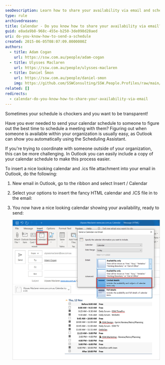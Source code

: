 ```yaml
---
seoDescription: Learn how to share your availability via email and schedule meetings efficiently using Outlook's calendar feature.
type: rule
archivedreason:
title: Calendar - Do you know how to share your availability via email?
guid: e8ada9b8-968c-455e-b250-3de098d28aed
uri: do-you-know-how-to-send-a-schedule
created: 2015-06-05T08:07:09.0000000Z
authors:
  - title: Adam Cogan
    url: https://ssw.com.au/people/adam-cogan
  - title: Ulysses Maclaren
    url: https://ssw.com.au/people/ulysses-maclaren
  - title: Daniel Šmon
    url: https://ssw.com.au/people/daniel-smon
    img: https://github.com/SSWConsulting/SSW.People.Profiles/raw/main/Daniel-Smon/Images/Daniel-Smon-Profile.jpg
related: []
redirects:
  - calendar-do-you-know-how-to-share-your-availability-via-email
---
```


Sometimes your schedule is chockers and you want to be transparent!

Have you ever needed to send your calendar schedule to someone to figure out the best time to schedule a meeting with them? Figuring out when someone is available within your organization is usually easy, as Outlook can show you automatically using the Scheduling Assistant.

If you're trying to coordinate with someone outside of your organization, this can be more challenging. In Outlook you can easily include a copy of your calendar schedule to make this process easier.

<!--endintro-->

To insert a nice looking calendar and .ics file attachment into your email in Outlook, do the following:

1. New email in Outlook, go to the ribbon and select Insert / Calendar
2. Select your options to insert the fancy HTML calendar and .ICS file in to the email:
3. You now have a nice looking calendar showing your availability, ready to send:

   ![Figure: Pick your calendar, date range, and amount of detail](share-availability.jpg)
